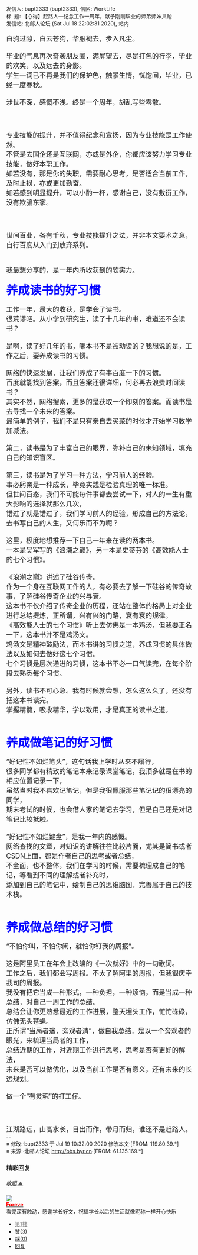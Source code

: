 <div class="a-content-wrap">发信人: bupt2333 (bupt2333), 信区: WorkLife<br>标&nbsp;&nbsp;题: 【心得】赶路人—纪念工作一周年，献予刚刚毕业的师弟师妹共勉<br>发信站: 北邮人论坛 (Sat Jul 18 22:02:31 2020), 站内<br><br><font size="4">白驹过隙，白云苍狗，华服褪去，步入凡尘。<br><br>毕业的气息再次奇袭朋友圈，满屏望去，尽是打包的行李，毕业的欢笑，以及远去的身影。<br>学生一词已不再是我们的保护色，触景生情，恍惚间，毕业，已经一度春秋。<br><br>涉世不深，感慨不浅。终是一个周年，胡乱写些零散。<br><br><br><br>专业技能的提升，并不值得纪念和宣扬，因为专业技能是工作使然。<br>不管是去国企还是互联网，亦或是外企，你都应该努力学习专业技能，做好本职工作。<br>如若没有，那是你的失职，需要耐心思考，是否适合当前工作，及时止损，亦或更加勤奋。<br>如若感到明显提升，可以小酌一杯，感谢自己，没有敷衍工作，没有欺骗东家。<br><br><br><br>世间百业，各有千秋，专业技能提升之法，并非本文要术之意，自行百度从入门到放弃系列。<br><br><br>我最想分享的，是一年内所收获到的软实力。</font><br><br><b><font size="6"><font color="#0000FF">养成读书的好习惯</font></font></b><br><br><font size="4">工作一年，最大的收获，是学会了读书。<br>很荒谬吧。从小学到研究生，读了十几年的书，难道还不会读书？<br><br>是啊，读了好几年的书，哪本书不是被动读的？我想说的是，工作之后，要养成读书的习惯。<br><br>网络的快速发展，让我们养成了有事百度一下的习惯。<br>百度就能找到答案，而且答案还很详细，何必再去浪费时间读书？<br>其实不然，网络搜索，更多的是获取一个即刻的答案。而读书是去寻找一个未来的答案。<br>最简单的例子，我们不是只有亲自去买菜的时候才开始学习数学加减法。<br><br>第二，读书是为了丰富自己的眼界，弥补自己的未知领域，填充自己的知识盲区。<br><br>第三，读书是为了学习一种方法，学习前人的经验。<br>事必躬亲是一种成长，毕竟实践是检验真理的唯一标准。<br>但世间百态，我们不可能每件事都去尝试一下，对人的一生有重大影响的选择就那么几次，<br>错过了就是错过了，我们学习前人的经验，形成自己的方法论，去书写自己的人生，又何乐而不为呢？<br><br>这里，极度地想推荐一下自己一年来在读的两本书。<br>一本是吴军写的《浪潮之巅》，另一本是史蒂芬的《高效能人士的七个习惯》。<br><br>《浪潮之巅》讲述了硅谷传奇。<br>作为一个身在互联网工作的人，有必要去了解一下硅谷的传奇故事，了解硅谷传奇企业的兴与衰。<br>这本书不仅介绍了传奇企业的历程，还站在整体的格局上对企业进行总结提炼，正所谓，兴有兴的门路，衰有衰的规律。<br>《高效能人士的七个习惯》听上去仿佛是一本鸡汤，但我要正名一下，这本书并不是鸡汤文。<br>鸡汤文是精神鼓励法，而本书讲的习惯之道，养成习惯的具体做法以及如何去做好这七个习惯。<br>七个习惯是层次递进的习惯，这本书不必一口气读完，在每个阶段去熟悉每个习惯。<br><br>另外，读书不可心急。我有时候就会想，怎么这么久了，还没有把这本书读完。<br>掌握精髓，吸收精华，学以致用，才是真正的读书之道。<br></font><br><br><br><b><font size="6"><font color="#0000FF">养成做笔记的好习惯</font></font></b><br><br><font size="4">“好记性不如烂笔头”，这句话我上学时从来不履行，<br>很多同学都有精致的笔记本来记录课堂笔记，我顶多就是在书的相应位置记录一下，<br>虽然当时我不喜欢记笔记，但是我很佩服那些笔记记的很漂亮的同学，<br>期末考试的时候，也会借人家的笔记去学习，但是自己还是对记笔记比较抵触。<br><br>“好记性不如烂键盘”，是我一年内的感慨。<br>网络查找的文章，对知识的讲解往往比较片面，尤其是简书或者CSDN上面，都是作者自己的思考或者总结，<br>不全面，也不整体，我们在学习的时候，需要梳理成自己的笔记，等看到不同的理解或者补充时，<br>添加到自己的笔记中，绘制自己的思维脑图，完善属于自己的技术栈。<br></font><br><br><br><b><font size="6"><font color="#0000FF">养成做总结的好习惯</font></font></b><br><br><font size="4">“不怕你叫，不怕你闹，就怕你钉我的周报”。<br><br>这是阿里员工在年会上改编的《一次就好》中的一句歌词。<br>工作之后，我们都会写周报。不太了解阿里的周报，但我很庆幸我司的周报。<br>我没有把它当成一种形式，一种负担，一种烦恼，而是当成一种总结，对自己一周工作的总结。<br>总结会让你更熟悉最近的工作进展，整天埋头工作，忙忙碌碌，仿佛无头苍蝇。<br>正所谓“当局者迷，旁观者清”，做自我总结，是以一个旁观者的眼光，来梳理当局者的工作，<br>总结近期的工作，对近期工作进行思考，思考是否有更好的解法，<br>未来是否可以做优化，以及当前工作是否有意义，还有未来的长远规划。<br><br>做一个“有灵魂”的打工仔。<br><br><br><br>江湖路远，山高水长，日出而作，带月而归，谁还不是赶路人。</font><br>--<br><font class="f006">※ 修改:·bupt2333 于 Jul 19 10:32:00 2020 修改本文·[FROM: 119.80.39.*]</font><font class="f000"><br></font><font class="f000"></font><font class="f002">※ 来源:·北邮人论坛 <a target="_blank" href="http://bbs.byr.cn">http://bbs.byr.cn</a>·[FROM: 61.135.169.*]</font><font class="f000"><br></font><div id="nice_view" class="corner" style="margin:0;display:block"><div class="a-nice-comment-divline"><h3><span>精彩回复</span></h3><h5><a class="a-func-toggle" style="color:#555;" href="#">收起 ▲</a></h5></div><div class="a-nice-comment"><div class="a-nice-comment-item"><a class="a-nice-comment-face" href="/user/query/Foreve"><img src="https://bbs.byr.cn/img/face_default_m.jpg"></a><div class="a-nice-comment-cell"><div class="a-nice-comment-id"><a href="/user/query/Foreve"><strong style="color:red;">Foreve</strong></a></div><div class="a-nice-comment-content">看完深有触动，感谢学长好文，祝福学长以后的生活就像昵称一样开心快乐</div><div><ul class="a-func a-nice-comment-func"><li><a class="a-nice-comment-floor" style="color:#888;" title="点击跳转" href="/article/WorkLife/1149393?s=1149395">第1楼</a></li><li><a href="/article/WorkLife/ajax_voteup/1149395.json" class="a-func-like" id="like_list1149395"><samp class="ico-pos-zaninactive" id="icon_like_list1149395"></samp>赞(3)</a></li><li><a href="/article/WorkLife/ajax_votedown/1149395.json" id="listCai1149395" class="a-func-cai"><samp class="ico-pos-caiinactive" id="icon_list_cai1149395"></samp>踩(0)</a></li><li><samp class="ico-pos-reply"></samp><a href="/article/WorkLife/post/1149395" class="a-post">回复</a></li></ul></div></div></div></div></div><!--成就解锁：彩蛋2号获得！输入魂斗罗秘籍可解锁彩蛋3号。hint： IE 0=A  1=B--来自bbs.byr.cn----></div>
